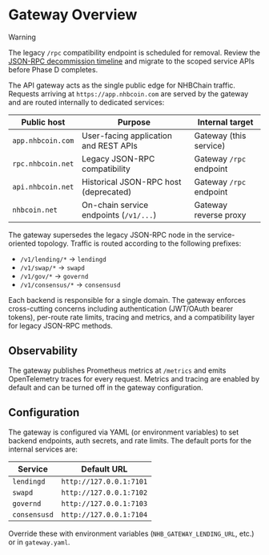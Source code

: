 # Gateway Overview

> [!WARNING]
> The legacy `/rpc` compatibility endpoint is scheduled for removal. Review the [JSON-RPC decommission timeline](../migrate/deprecation-timeline.md) and migrate to the scoped service APIs before Phase D completes.

The API gateway acts as the single public edge for NHBChain traffic. Requests
arriving at `https://app.nhbcoin.com` are served by the gateway and are routed
internally to dedicated services:

| Public host | Purpose | Internal target |
| ----------- | ------- | ---------------- |
| `app.nhbcoin.com` | User-facing application and REST APIs | Gateway (this service) |
| `rpc.nhbcoin.net` | Legacy JSON-RPC compatibility | Gateway `/rpc` endpoint |
| `api.nhbcoin.net` | Historical JSON-RPC host (deprecated) | Gateway `/rpc` endpoint |
| `nhbcoin.net` | On-chain service endpoints (`/v1/...`) | Gateway reverse proxy |

The gateway supersedes the legacy JSON-RPC node in the service-oriented topology. Traffic is routed
according to the following prefixes:

- `/v1/lending/*` → `lendingd`
- `/v1/swap/*` → `swapd`
- `/v1/gov/*` → `governd`
- `/v1/consensus/*` → `consensusd`

Each backend is responsible for a single domain. The gateway enforces
cross-cutting concerns including authentication (JWT/OAuth bearer tokens),
per-route rate limits, tracing and metrics, and a compatibility layer for legacy
JSON-RPC methods.

## Observability

The gateway publishes Prometheus metrics at `/metrics` and emits OpenTelemetry
traces for every request. Metrics and tracing are enabled by default and can be
turned off in the gateway configuration.

## Configuration

The gateway is configured via YAML (or environment variables) to set backend
endpoints, auth secrets, and rate limits. The default ports for the internal
services are:

| Service | Default URL |
| ------- | ----------- |
| `lendingd` | `http://127.0.0.1:7101` |
| `swapd` | `http://127.0.0.1:7102` |
| `governd` | `http://127.0.0.1:7103` |
| `consensusd` | `http://127.0.0.1:7104` |

Override these with environment variables (`NHB_GATEWAY_LENDING_URL`, etc.) or in
`gateway.yaml`.
